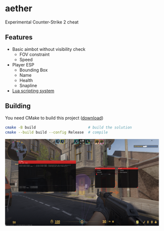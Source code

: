 # aether
Experimental Counter-Strike 2 cheat

## Features
- Basic aimbot without visibility check
  - FOV constraint
  - Speed
- Player ESP
  - Bounding Box
  - Name
  - Health
  - Snapline
- [Lua scripting system](./src/scripts)

## Building
You need CMake to build this project ([download](https://cmake.org/download))

```sh
cmake -B build                        # build the solution
cmake --build build --config Release  # compile
```

![ui image](./assets/images/ui.png)
